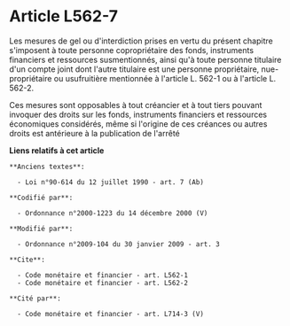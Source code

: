 # Article L562-7

Les mesures de gel ou d'interdiction prises en vertu du présent chapitre s'imposent à toute personne copropriétaire des
fonds, instruments financiers et ressources susmentionnés, ainsi qu'à toute personne titulaire d'un compte joint dont l'autre
titulaire est une personne propriétaire, nue-propriétaire ou usufruitière mentionnée à l'article L. 562-1 ou à l'article L.
562-2. 

Ces mesures sont opposables à tout créancier et à tout tiers pouvant invoquer des droits sur les fonds, instruments
financiers et ressources économiques considérés, même si l'origine de ces créances ou autres droits est antérieure à la
publication de l'arrêté

**Liens relatifs à cet article**

	**Anciens textes**:

	  - Loi n°90-614 du 12 juillet 1990 - art. 7 (Ab)

	**Codifié par**:

	  - Ordonnance n°2000-1223 du 14 décembre 2000 (V)

	**Modifié par**:

	  - Ordonnance n°2009-104 du 30 janvier 2009 - art. 3

	**Cite**:

	  - Code monétaire et financier - art. L562-1
	  - Code monétaire et financier - art. L562-2

	**Cité par**:

	  - Code monétaire et financier - art. L714-3 (V)
